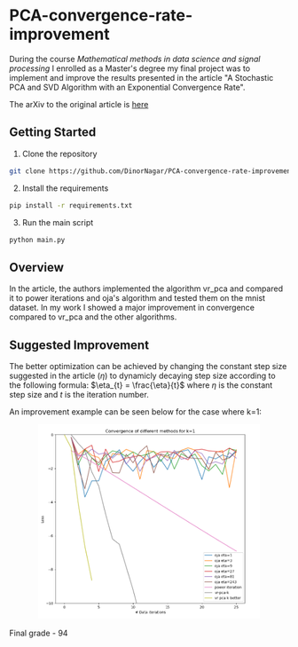 # PCA-convergence-rate-improvement

During the course *Mathematical methods in data science and signal processing* I enrolled as a Master's degree my final project was to implement and improve the results presented in the article "A Stochastic PCA and SVD Algorithm with an Exponential Convergence Rate".

The arXiv to the original article is [here](https://arxiv.org/abs/1409.2848)

## Getting Started
1. Clone the repository
```bash
git clone https://github.com/DinorNagar/PCA-convergence-rate-improvement.git
```

2. Install the requirements
```bash
pip install -r requirements.txt
```
3. Run the main script
```bash
python main.py
```



## Overview
In the article, the authors implemented the algorithm vr_pca and compared it to power iterations and oja's algorithm and tested them on the mnist dataset. In my work I showed a major improvement in convergence compared to vr_pca and the other algorithms.

## Suggested Improvement
The better optimization can be achieved by changing the constant step size suggested in the article ($\eta$) to dynamicly decaying step size according to the following formula: $\eta_{t} = \frac{\eta}{t}$ where $\eta$ is the constant step size and $t$ is the iteration number.

An improvement example can be seen below for the case where k=1:

<p align="center">
  <img src = "Convergence Algorithms.png" width = "400">  
</p>


Final grade - 94


